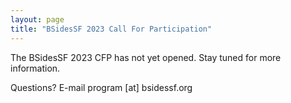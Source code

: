 ```yaml
---
layout: page
title: "BSidesSF 2023 Call For Participation"
---
```


The BSidesSF 2023 CFP has not yet opened. Stay tuned for more information.

Questions? E-mail program [at] bsidessf.org
